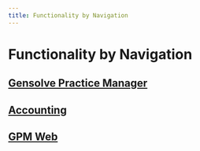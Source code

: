 ```yaml
---
title: Functionality by Navigation
---
```


# Functionality by Navigation

## [Gensolve Practice Manager](./gpm/)

## [Accounting](./accounting/)

## [GPM Web](./gpm-web-app/)
